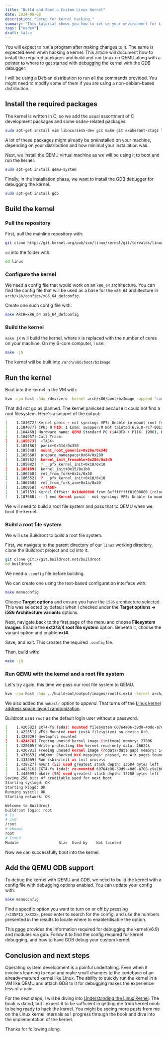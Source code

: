 ```yaml
---
title: "Build and Boot a Custom Linux Kernel"
date: 2024-05-08
description: "Setup for kernel hacking."
summary: "This tutorial shows you how to set up your environment for Linux kernel hacking. We will install the required dependencies, build, and boot into the Linux kernel."
tags: ["osdev"]
draft: false
---
```


You will expect to run a program after making changes to it. The same is expected even when hacking a kernel. This article will document how to install the required packages and build and run Linux on QEMU along with a pointer to where to get started with debugging the kernel with the GDB debugger.

I will be using a Debian distribution to run all the commands provided. You might need to modify some of them if you are using a non-debian-based distribution.

## Install the required packages

The kernel is written in C, so we add the usual assortment of C development packages and some osdev-related packages:

```sh
sudo apt-get install vim libncurses5-dev gcc make git exuberant-ctags libssl-dev bison flex libelf-dev bc dwarves zstd git-email fakeroot
```

A lot of these packages might already be preinstalled on your machine, depending on your distribution and how minimal your installation was.

Next, we install the QEMU virtual machine as we will be using it to boot and run the kernel:

```sh
sudo apt-get install qemu-system
```

Finally, in the installation phase, we want to install the GDB debugger for debugging the kernel.

```sh
sudo apt-get install gdb
```

## Build the kernel

### Pull the repository

First, pull the mainline repository with:

```sh
git clone http://git.kernel.org/pub/scm/linux/kernel/git/torvalds/linux.git
```

`cd` into the folder with:

```sh
cd linux
```

### Configure the kernel

We need a config file that would work on an `x86_64` architecture. You can find the config file that will be used as a base for the `x86_64` architecture in `arch/x86/configs/x86_64_defconfig`. 

Create one such config file with:

```sh
make ARCH=x86_64 x86_64_defconfig
```

### Build the kernel

`make jX` will build the kernel, where `X` is replaced with the number of cores on your machine. On my 6-core computer, I use:

```sh
make -j6
```

The kernel will be built into `/arch/x86/boot/bzImage`.

## Run the kernel

Boot into the kernel in the VM with:

```sh
kvm -cpu host -hda /dev/zero -kernel arch/x86/boot/bzImage -append "console=ttyS0 root=/dev/zero" -serial stdio -display none -m 1G
```

That did not go as planned. The kernel panicked because it could not find a root filesystem. Here's a snippet of the output:

```sh
[    1.183672] Kernel panic - not syncing: VFS: Unable to mount root fs on unknown-block(0,0)
[    1.184077] CPU: 0 PID: 1 Comm: swapper/0 Not tainted 6.9.0-rc7-00136-gf4345f05c0df #1
[    1.184469] Hardware name: QEMU Standard PC (i440FX + PIIX, 1996), BIOS 1.16.2-debian-1.16.2-1 04/01/2014
[    1.184937] Call Trace:
[    1.185073]  <TASK>
[    1.185186]  panic+0x31d/0x350
[    1.185348]  mount_root_generic+0x20e/0x340
[    1.185560]  prepare_namespace+0x64/0x280
[    1.185762]  kernel_init_freeable+0x286/0x2d0
[    1.185982]  ? __pfx_kernel_init+0x10/0x10
[    1.186189]  kernel_init+0x15/0x1b0
[    1.186368]  ret_from_fork+0x2c/0x50
[    1.186552]  ? __pfx_kernel_init+0x10/0x10
[    1.186758]  ret_from_fork_asm+0x1a/0x30
[    1.186958]  </TASK>
[    1.187153] Kernel Offset: 0x1de00000 from 0xffffffff81000000 (relocation range: 0xffffffff80000000-0xffffffffbfffffff)
[    1.187680] ---[ end Kernel panic - not syncing: VFS: Unable to mount root fs on unknown-block(0,0) ]---
```

We will need to build a root file system and pass that to QEMU when we boot the kernel.

### Build a root file system

We will use Buildroot to build a root file system.

First, we navigate to the parent directory of our `linux` working directory, clone the Buildroot project and cd into it:

```sh
git clone git://git.buildroot.net/buildroot
cd buildroot
```

We need a `.config` file before building.

We can create one using the text-based configuration interface with:

```sh
make menuconfig
```

Choose **Target options** and ensure you have the `i586` architecture selected. This was selected by default when I checked under the **Target options -> i586 Architecture variants** options.

Next, navigate back to the first page of the menu and choose **Filesystem images**. Enable the **ext2/3/4 root file system** option. Beneath it, choose the variant option and enable **ext4**.

Save, and exit. This creates the required `.config` file.

Then, build with:

```sh
make -j6
```

### Run QEMU with the kernel and a root file system

Let's try again, this time we pass our root file system to QEMU.

```sh
kvm -cpu host -hda ../buildroot/output/images/rootfs.ext4 -kernel arch/x86/boot/bzImage -append "root=/dev/sda rw console=ttyS0,115200 acpi=off nokaslr" -serial stdio -display none -m 2G
```

We also added the `nokaslr` option to *append*. That turns off the [Linux kernel address space layout randomization](https://lwn.net/Articles/569635/).

Buildroot uses `root` as the default login user without a password.

```sh
[    1.420582] EXT4-fs (sda): mounted filesystem 60764e06-39d9-40d0-a708-c9a1b09d76e9 r/w with ordered data mode. Quota mode: none.
[    1.422351] VFS: Mounted root (ext4 filesystem) on device 8:0.
[    1.423929] devtmpfs: mounted
[    1.424876] Freeing unused kernel image (initmem) memory: 2700K
[    1.425605] Write protecting the kernel read-only data: 26624k
[    1.426781] Freeing unused kernel image (rodata/data gap) memory: 1484K
[    1.433053] x86/mm: Checked W+X mappings: passed, no W+X pages found.
[    1.433369] Run /sbin/init as init process
[    1.438727] mount (52) used greatest stack depth: 13504 bytes left
[    1.442316] EXT4-fs (sda): re-mounted 60764e06-39d9-40d0-a708-c9a1b09d76e9 r/w. Quota mode: none.
[    1.444099] mkdir (56) used greatest stack depth: 13288 bytes left
Saving 256 bits of creditable seed for next boot
Starting syslogd: OK
Starting klogd: OK
Running sysctl: OK
Starting network: OK

Welcome to Buildroot
buildroot login: root
# ls
# pwd
/root
# whoami
root
# lsmod
Module                  Size  Used by    Not tainted
```

Now we can successfully boot into the kernel.

## Add the QEMU GDB support

To debug the kernel with QEMU and GDB, we need to build the kernel with a config file with debugging options enabled. You can update your config with:

```sh
make menuconfig
```

Find a specific option you want to turn on or off by pressing `/<CONFIG_XXXXX>`, press enter to search for the config, and use the numbers presented in the results to locate where to enable/disable the option.

This [page](https://docs.kernel.org/dev-tools/gdb-kernel-debugging.html) provides the information required for debugging the kernel(v6.9) and modules via gdb. Follow it to find the config required for kernel debugging, and how to have GDB debug your custom kernel.

## Conclusion and next steps

Operating system development is a painful undertaking. Even when it involves learning to read and make small changes to the codebase of an already-matured kernel like Linux. The ability to quickly run the kernel in a VM like QEMU and attach GDB to it for debugging makes the experience less of a pain.

For the next steps, I will be diving into [Understanding the Linux Kernel](https://amzn.eu/d/cmMIN5d). The book is dated, but I expect it to be sufficient in getting me from kernel noob to being ready to hack the kernel. You might be seeing more posts from me on the Linux kernel internals as I progress through the book and dive into the implementation of the kernel.

Thanks for following along.
